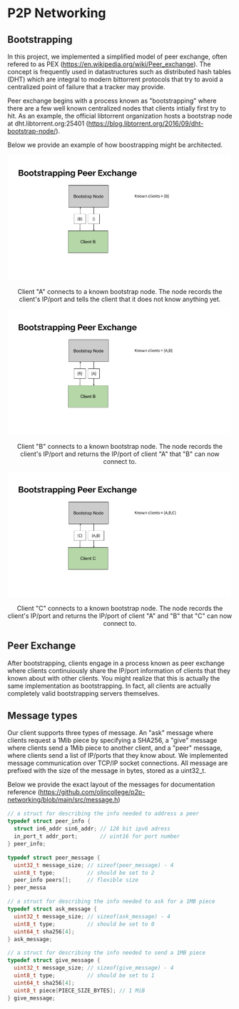 # P2P Networking

## Bootstrapping 
In this project, we implemented a simplified model of peer exchange, often refered to as PEX (https://en.wikipedia.org/wiki/Peer_exchange). The concept is frequently used in datastructures such as distributed hash tables (DHT) which are integral to modern bittorrent protocols that try to avoid a centralized point of failure that a tracker may provide. 

Peer exchange begins with a process known as "bootstrapping" where there are a few well known centralized nodes that clients intially first try to hit. As an example, the official libtorrent organization hosts a bootstrap node at dht.libtorrent.org:25401 (https://blog.libtorrent.org/2016/09/dht-bootstrap-node/). 

Below we provide an example of how boostrapping might be architected. 

<p align="center">
  <img src="./docs/bootstrap-1.png" width="500"/>
</p>
<p align="center">
  Client "A" connects to a known bootstrap node. The node records the client's IP/port and tells the client that it does not know anything yet. 
</p>


<p align="center">
  <img src="./docs/bootstrap-2.png" width="500"/>
</p>
<p align="center">
  Client "B" connects to a known bootstrap node. The node records the client's IP/port and returns the IP/port of client "A" that "B" can now   connect to. 
</p>

<p align="center">
  <img src="./docs/bootstrap-3.png" width="500"/>
</p>
<p align="center">
  Client "C" connects to a known bootstrap node. The node records the client's IP/port and returns the IP/port of client "A" and "B" that "C" can now connect to. 
</p>

## Peer Exchange 
After bootstrapping, clients engage in a process known as peer exchange where clients continuiously share the IP/port information of clients that they known about with other clients. You might realize that this is actually the same implementation as bootstrapping. In fact, all clients are actually completely valid bootstrapping servers themselves. 

## Message types 
Our client supports three types of message. An "ask" message where clients request a 1Mib piece by specifying a SHA256, a "give" message where clients send a 1Mib piece to another client, and a "peer" message, where clients send a list of IP/ports that they know about. We implemented message communication over TCP/IP socket connections. All message are prefixed with the size of the message in bytes, stored as a uint32_t. 

Below we provide the exact layout of the messages for documentation reference (https://github.com/olincollege/p2p-networking/blob/main/src/message.h)

```C
// a struct for describing the info needed to address a peer
typedef struct peer_info {
  struct in6_addr sin6_addr; // 128 bit ipv6 adress
  in_port_t addr_port;       // uint16 for port number
} peer_info;
```

```C
typedef struct peer_message {
  uint32_t message_size; // sizeof(peer_message) - 4
  uint8_t type;          // should be set to 2
  peer_info peers[];     // flexible size
} peer_messa
```

```C
// a struct for describing the info needed to ask for a 1MB piece
typedef struct ask_message {
  uint32_t message_size; // sizeof(ask_message) - 4
  uint8_t type;          // should be set to 0
  uint64_t sha256[4];
} ask_message;
```

```C
// a struct for describing the info needed to send a 1MB piece
typedef struct give_message {
  uint32_t message_size; // sizeof(give_message) - 4
  uint8_t type;          // should be set to 1
  uint64_t sha256[4];
  uint8_t piece[PIECE_SIZE_BYTES]; // 1 MiB
} give_message;
```


